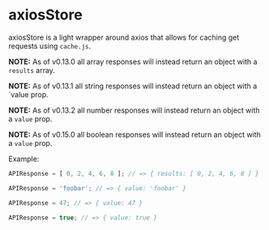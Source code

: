# axiosStore

axiosStore is a light wrapper around axios that allows for caching get requests using `cache.js`.

**NOTE:** As of v0.13.0 all array responses will instead return an object with a `results` array.

**NOTE:** As of v0.13.1 all string responses will instead return an object with a `value prop.

**NOTE:** As of v0.13.2 all number responses will instead return an object with a `value` prop.

**NOTE:** As of v0.15.0 all boolean responses will instead return an object with a `value` prop.

Example:

```js
APIResponse = [ 0, 2, 4, 6, 8 ]; // => { results: [ 0, 2, 4, 6, 8 ] }

APIResponse = 'foobar'; // => { value: 'foobar' }

APIResponse = 47; // => { value: 47 }

APIResponse = true; // => { value: true }
```
